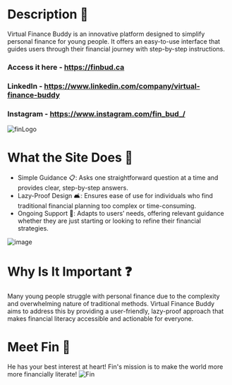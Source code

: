 # Description 💸
Virtual Finance Buddy is an innovative platform designed to simplify personal finance for young people. It offers an easy-to-use interface that guides users through their financial journey with step-by-step instructions.

### Access it here - https://finbud.ca

### LinkedIn - https://www.linkedin.com/company/virtual-finance-buddy

### Instagram - https://www.instagram.com/fin_bud_/

![finLogo](https://github.com/user-attachments/assets/84dab547-6328-4da9-986c-fec4a28dbb76)

# What the Site Does 🌟

- Simple Guidance 📋: Asks one straightforward question at a time and provides clear, step-by-step answers.
- Lazy-Proof Design 🛋️: Ensures ease of use for individuals who find traditional financial planning too complex or time-consuming.
- Ongoing Support 🔄: Adapts to users’ needs, offering relevant guidance whether they are just starting or looking to refine their financial strategies.

![image](https://github.com/user-attachments/assets/3819d323-4a37-4cac-a35b-b9a42d4484e5)

# Why Is It Important ❓

Many young people struggle with personal finance due to the complexity and overwhelming nature of traditional methods. Virtual Finance Buddy aims to address this by providing a user-friendly, lazy-proof approach that makes financial literacy accessible and actionable for everyone.

# Meet Fin 🐧

He has your best interest at heart! Fin's mission is to make the world more more financially literate!
![Fin](https://github.com/user-attachments/assets/c4f2bcc2-06f4-4605-95a3-84444ff5cee6)
